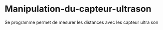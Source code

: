 # Manipulation-du-capteur-ultrason
Se programme permet de mesurer les distances avec les capteur ultra son
